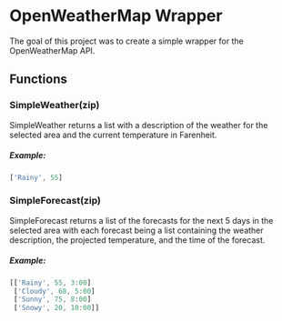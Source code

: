 # OpenWeatherMap Wrapper
The goal of this project was to create a simple wrapper for the OpenWeatherMap API.

## Functions
### SimpleWeather(zip)
SimpleWeather returns a list with a description of the weather for the selected area and the current temperature in Farenheit.
##### Example:
```js
['Rainy', 55]
```
### SimpleForecast(zip)
SimpleForecast returns a list of the forecasts for the next 5 days in the selected area with each forecast being a list containing the weather description, the projected temperature, and the time of the forecast.
##### Example:
```js
[['Rainy', 55, 3:00]
 ['Cloudy', 68, 5:00]
 ['Sunny', 75, 8:00]
 ['Snowy', 20, 10:00]]
```